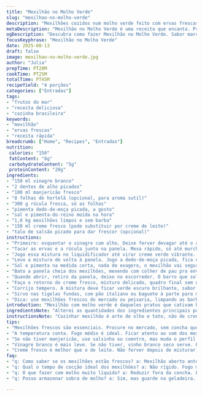 ```yaml
---
title: "Mexilhão no Molho Verde"
slug: "mexilhao-no-molho-verde"
description: "Mexilhões cozidos num molho verde feito com ervas frescas e espinafre, temperados com pimenta e finalizados com creme para um toque aveludado. Uso manjericão em vez de hortelã para dar uma nuance mais floral, e troco o espinafre por rúcula para um sabor levemente amargo. Vinagre branco substitui o vinho branco, por oferecer acidez controlada e mais estabilidade no cozimento. Cozimento em fogo médio permite mexer sem estressar os mexilhões, garantindo que abram por igual sem perder textura. Creme fresco substitui a nata tradicional, entrega leveza e frescor. Toque de pimenta dedo-de-moça em vez de Tabasco, além de deixar o molho picante, acrescenta aroma brasileiro. Mexilhões limpos, descartando os que não quiserem abrir. Finalização na medida, nem muito cozido, nem cru."
metaDescription: "Mexilhão no Molho Verde é uma receita que encanta. Prato de frutos do mar com toques herbáceos e picantes. Perfeito para qualquer ocasião."
ogDescription: "Descubra como fazer Mexilhão no Molho Verde. Sabor marcante e combinação de ervas traz frescor e leveza ao prato. Ideal para compartilhar."
focusKeyphrase: "Mexilhão no Molho Verde"
date: 2025-08-13
draft: false
image: mexilhao-no-molho-verde.jpg
author: "Julia"
prepTime: PT20M
cookTime: PT25M
totalTime: PT45M
recipeYield: "4 porções"
categories: ["Entradas"]
tags:
- "frutos do mar"
- "receita deliciosa"
- "cozinha brasileira"
keywords:
- "mexilhão"
- "ervas frescas"
- "receita rápida"
breadcrumb: ["Home", "Recipes", "Entradas"]
nutrition: 
 calories: "150"
 fatContent: "8g"
 carbohydrateContent: "5g"
 proteinContent: "20g"
ingredients:
- "150 ml vinagre branco"
- "2 dentes de alho picados"
- "100 ml manjericão fresco"
- "8 folhas de hortelã (opcional, para aroma sutil)"
- "300 g rúcula fresca, só as folhas"
- "pimenta dedo-de-moça picada, a gosto"
- "sal e pimenta-do-reino moída na hora"
- "1,8 kg mexilhões limpos e sem barba"
- "150 ml creme fresco (pode substituir por creme de leite)"
- "talo de salsão picado para dar frescor (opcional)"
instructions:
- "Primeiro: esquentar o vinagre com alho. Deixe ferver devagar até o alho dourar levemente, soltando aroma, não queimando."
- "Tacar as ervas e a rúcula junto na panela. Mexa rápido, só até murchar, coisa de 3 minutos, senão amarga. Cuidado com excesso de calor – se mudar pro domo, perde frescor."
- "Jogo essa mistura no liquidificador até virar creme verde vibrante. Sobe aroma. Se faltar líquido, pingue água filtrada, mas nem sempre precisa."
- "Levo a mistura de volta à panela. Jogo a dedo-de-moça picada, fica um leve ardido cremoso, finjo que é verão em Pernambuco. Deixa ferver baixinho."
- "Sal e pimenta na medida certa, nada de exagero, o mexilhão vai segurar sabor. Provo pra acertar sal porque açúcar do vinagre pode mascarar."
- "Bato a panela cheia dos mexilhões, mexendo com colher de pau pra envolver todos no molho. Na tampa, fogo médio. Mexo de vez em quando; mexilhão que não abrir aos 6 minutos, jogo fora – olho sempre, nada de abrir batendo com força, mexilhão fica borrachudo ou cru."
- "Quando abrir, retiro da panela, deixo no escorredor. O barro que soltam escorrendo tem que sumir."
- "Faço o retorno do creme fresco, misturo delicado, quadro final sem deixar ferver – o creme corta fácil."
- "Corrijo tempero. A mistura deve ficar verde escuro brilhante, sabor herbáceo, picante e umami vindo dos moluscos."
- "Sirvo nas tigelas fundas, com pão italiano ou baguete à parte para mergulhar no caldo."
- "Dica: use mexilhões frescos do mercado ou peixaria, limpando as barbas e descartando aqueles com concha quebrada antes da receita."
introduction: "Mexilhão com molho verde é daqueles pratos que cativam hora zero na cozinha - o cheiro das ervas misturadas com o mar é um convite. Já tentei molho só com salsinha; fica bom, mas a adição de manjericão e a substituição do espinafre ajudam a equilibrar doçura vegetal e frescor amargo, uma coisa que me agrada descobrindo nuances no prato. A escolha do vinagre em vez do vinho branco foi por influência do nordeste, onde uso vinagre de caju pra dar a acidez que bate forte no marisco. E mexer pouco, respeitando o tempo dos mexilhões abrirem é treino de paciência. Não confie só no relógio, tem que ver os moluscos abrirem, senão vira borracha ou cru. Use o que a natureza oferece e a cozinha agradece."
ingredientsNote: "Alterei as quantidades dos ingredientes principais porque na minha cozinha costumo trabalhar com mais vinagre para um sabor mais cítrico, trocando o vinho branco que tenho menos em casa e que às vezes domina o molho demais. Manjericão trouxe um frescor aromático que a hortelã não tem sozinha, e a rúcula dá uma amargura que casa com frutos do mar melhor do que espinafre, que pode amolecer demais e virar meio 'papinha'. Se não encontrar creme fresco, creme de leite integral serve, mas cuidado para não ferver depois de misturar para não 'virar' nata coalhada. Pimenta dedo-de-moça é opção regional para um calorzinho, mas Tabasco pode ser usado no lugar. Se não tiver rúcula ou manjericão, uma mistura de salsinha e coentro pode funcionar, mas aí o perfil muda. Na falta de vinagre branco, vinho branco mesmo ou um vinho verde seco dão conta de manter acidez e aroma. Limpeza dos mexilhões não pode ser preguiçosa – areia e sujeira deixam cheiro ruim e textura arenosa, e barbas devem ser puxadas com firmeza. Se tiver dúvida sobre frescor, mexilhão aberto antes de cozinhar é sinal de que deve ser descartado."
instructionsNote: "Cozinhar mexilhão é arte de olho e tato, não de cronômetro fixo. Fervo o vinagre com o alho para extrair aroma, evitando que alho queime e fique amargo. Uso pouco tempo para as folhas murcharem, porque passa disso o verde escurece e o sabor endurece. A pureza da mistura no liquidificador é importante para o molho ser aveludado e envolver o mexilhão sem fios ou pedaços. Trocar o tempero no molho depois de misturar mexilhão é delicado, pois o creme fresco não tolera fervura prolongada – por isso misturo no final, fora do fogo, para não talhar. A chave do sucesso é observar as conchas abrirem como uma cortina em câmera lenta; mexo só para girar os mexilhões no molho, deixando cozinhar uniforme. A textura do produto final deve ser macia com a manteiga do mexilhão presente, sem cheiro agressivo do mar que indica passado do ponto. Se molho estiver muito líquido, reduzo fora da concha para deixar mais encorpado antes de juntar os moluscos. Em caso de erro, a sopa consegue virar caldo e funciona para outra receita, tipo risoto com frutos do mar."
tips:
- "Mexilhões frescos são essenciais. Procure no mercado, sem concha quebrada. Limpeza é fundamental, puxar as barbas com firmeza. Se não abrir, descartar."
- "A temperatura conta. Fogo médio é ideal. Ficar atento ao som dos mexilhões abrindo. Não deixe cozinhar demais. Eles devem estar macios e úmidos."
- "Se não tiver manjericão, use salsinha ou coentro, mas muda o perfil de sabor. Rúcula dá amargor. Evite espinafre que pode amolecer demais."
- "Vinagre branco é mais leve. Se não tiver, vinho branco seco serve. Pimenta dedo-de-moça é brasileiríssima; se não tiver, Tabasco funciona, mas muda o gosto."
- "Creme fresco é melhor que o de leite. Não ferver depois de misturar, tá? O creme corta o calor. Ninguém quer nata coalhada."
faq:
- "q: Como saber se os mexilhões estão frescos? a: Mexilhão aberto antes de cozinhar precisa ir fora. Olhe as conchas, sem sujeira e bem fechadas."
- "q: Qual o tempo de cocção ideal dos mexilhões? a: Não rígido. Fogo médio, olhe para eles abrirem. 6 minutos é bom. Se não abrir, descartar."
- "q: O que fazer com molho muito líquido? a: Reduzir fora da concha. Levar ao fogo direto. Evitar que ele fique aguado. Espera engrossar para juntar."
- "q: Posso armazenar sobra de molho? a: Sim, mas guarde na geladeira. Use em risotos depois. Reaqueça com cuidado. Mantenha a textura sempre."

---
```


